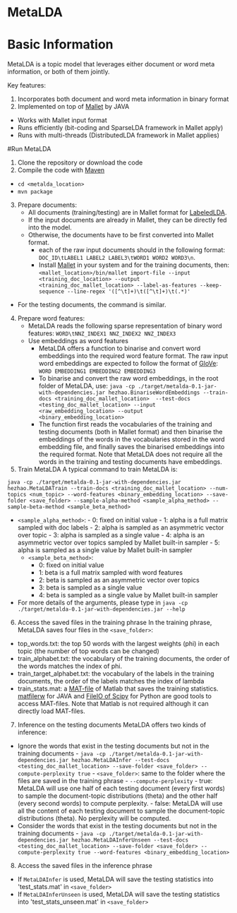 # MetaLDA

# Basic Information
MetaLDA is a topic model that leverages either document or word meta information, or both of them jointly.

Key features:
1. Incorporates both document and word meta information in binary format
2. Implemented on top of [Mallet](http://mallet.cs.umass.edu) by JAVA
- Works with Mallet input format
- Runs efficiently (bit-coding and SparseLDA framework in Mallet apply)
- Runs with multi-threads (DistributedLDA framework in Mallet applies) 

#Run MetaLDA
1. Clone the repository or download the code
2. Compile the code with [Maven](https://maven.apache.org/what-is-maven.html)
- ```cd <metalda_location>```
- ```mvn package```
3. Prepare documents:
	- All documents (training/testing) are in Mallet format for [LabeledLDA](http://www.mimno.org/articles/labelsandpatterns/). 
	- If the input documents are already in Mallet, they can be directly fed into the model. 
	- Otherwise, the documents have to be first converted into Mallet format. 
		- each of the raw input documents should in the following format:
		```DOC_ID\tLABEL1 LABEL2 LABEL3\tWORD1 WORD2 WORD3\n```.  
		- Install [Mallet](http://mallet.cs.umass.edu) in your system and for the training documents, then:
```<mallet_location>/bin/mallet import-file --input <training_doc_location> --output <training_doc_mallet_location> --label-as-features --keep-sequence --line-regex '([^\t]+)\t([^\t]+)\t(.*)'```
- For the testing documents, the command is similar.
4. Prepare word features:
	- MetaLDA reads the following sparse representation of binary word features:
	```WORD\tNNZ_INDEX1 NNZ_INDEX2 NNZ_INDEX3```
	- Use embeddings as word features
		- MetaLDA offers a function to binarise and convert word embeddings into the required word feature format. The raw input word embeddings are expected to follow the format of [GloVe](https://nlp.stanford.edu/projects/glove/):
 ```WORD EMBEDDING1 EMBEDDING2 EMBEDDING3```
 		- To binarise and convert the raw word embeddings,  in the root folder of MetaLDA, use:
  ```java -cp ./target/metalda-0.1-jar-with-dependencies.jar hezhao.BinariseWordEmbeddings --train-docs <training_doc_mallet_location>  --test-docs <testing_doc_mallet_location> --input <raw_embedding_location> --output <binary_embedding_location>```
 		- The function first reads the vocabularies of the training and testing documents (both in Mallet format) and then binarise the embeddings of the words in the vocabularies stored in the word embedding file, and finally saves the binarised embeddings into the required format. Note that MetaLDA does not require all the words in the training and testing documents have embeddings.
5. Train MetaLDA
A typical command to train MetaLDA is: 

```java -cp ./target/metalda-0.1-jar-with-dependencies.jar hezhao.MetaLDATrain --train-docs <training_doc_mallet_location> --num-topics <num_topic> --word-features <binary_embedding_location> --save-folder <save_folder> --sample-alpha-method <sample_alpha_method> --sample-beta-method <sample_beta_method>```
- ```<sample_alpha_method>```: 
		- 0: fixed on initial value
		- 1: alpha is a full matrix sampled with doc labels
		- 2: alpha is sampled as an asymmetric vector over topic
		- 3: alpha is sampled as a single value
		- 4: alpha is an asymmetric vector over topics sampled by Mallet built-in sampler
		- 5: alpha is sampled as a single value by Mallet built-in sampler
	- ```<sample_beta_method>```: 
		- 0: fixed on initial value
		- 1: beta is a full matrix sampled with word features
		- 2: beta is sampled as an asymmetric vector over topics
		- 3: beta is sampled as a single value
		- 4: beta is sampled as a single value by Mallet built-in sampler
- For more details of the arguments, please type in 
```java -cp ./target/metalda-0.1-jar-with-dependencies.jar --help```
6. Access the saved files in the training phrase
In the training phrase, MetaLDA saves four files in the ```<save_folder>```:
- top_words.txt: the top 50 words with the largest weights (phi) in each topic (the number of top words can be changed)
- train_alphabet.txt: the vocabulary of the training documents, the order of the words matches the index of phi.
- train_target_alphabet.txt: the vocabulary of the labels in the training documents, the order of the labels matches the index of lambda
- train_stats.mat: a [MAT-file](https://au.mathworks.com/help/matlab/matlab_env/save-load-and-delete-workspace-variables.html) of Matlab that saves the training statistics. [matfilerw](https://github.com/diffplug/matfilerw) for JAVA and [FileIO of Scipy](https://docs.scipy.org/doc/scipy/reference/tutorial/io.html) for Python are good tools to access MAT-files.  Note that Matlab is not required although it can directly load MAT-files. 
7. Inference on the testing documents
MetaLDA offers two kinds of inference:
- Ignore the words that exist in the testing documents but not in the training documents
		- ```java -cp ./target/metalda-0.1-jar-with-dependencies.jar hezhao.MetaLDAInfer --test-docs <testing_doc_mallet_location> --save-folder <save_folder> --compute-perplexity true```
		- ```<save_folder>```: same to the folder where the files are saved in the training phrase
		- ```--compute-perplexity```
				- true: MetaLDA will use one half of each testing document (every first words) to sample the document-topic distributions (theta) and the other half (every second words) to compute perplexity.
				- false: MetaLDA will use all the content of each testing document to sample the document-topic distributions (theta). No perplexity will be computed.
- Consider the words that exist in the testing documents but not in the training documents
		- ```java -cp ./target/metalda-0.1-jar-with-dependencies.jar hezhao.MetaLDAInferUnseen --test-docs <testing_doc_mallet_location> --save-folder <save_folder> --compute-perplexity true --word-features <binary_embedding_location>```
8. Access the saved files in the inference phrase
- If ```MetaLDAInfer``` is used, MetaLDA will save the testing statistics into 'test_stats.mat' in ```<save_folder>```
- If ```MetaLDAInferUnseen``` is used, MetaLDA will save the testing statistics into 'test_stats_unseen.mat' in ```<save_folder>```
